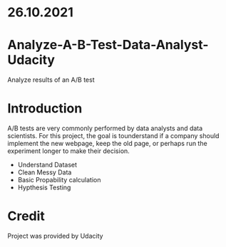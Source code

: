 # 26.10.2021

# Analyze-A-B-Test-Data-Analyst-Udacity
Analyze results of an A/B test

# Introduction

A/B tests are very commonly performed by data analysts and data scientists.
For this project, the goal is tounderstand if a company should implement the new  webpage, keep the old page, or perhaps run the experiment longer to make their decision.

- Understand Dataset
- Clean Messy Data
- Basic Propability calculation
- Hypthesis Testing


# Credit

Project was provided by Udacity
